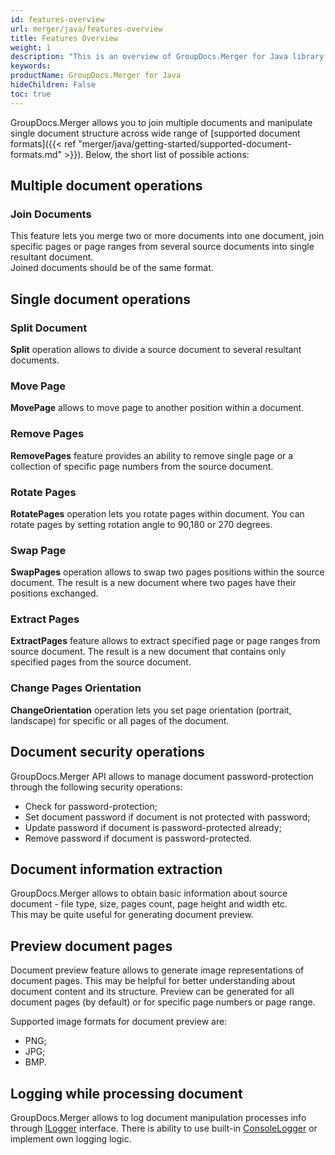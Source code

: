 ```yaml
---
id: features-overview
url: merger/java/features-overview
title: Features Overview
weight: 1
description: "This is an overview of GroupDocs.Merger for Java library features and capabilities"
keywords: 
productName: GroupDocs.Merger for Java
hideChildren: False
toc: true
---
```

GroupDocs.Merger allows you to join multiple documents and manipulate single document structure across wide range of [supported document formats]({{< ref "merger/java/getting-started/supported-document-formats.md" >}}). Below, the short list of possible actions:

## Multiple document operations

### Join Documents

This feature lets you merge two or more documents into one document, join specific pages or page ranges from several source documents into single resultant document.  
Joined documents should be of the same format.

## Single document operations

### Split Document

**Split** operation allows to divide a source document to several resultant documents.

### Move Page

**MovePage** allows to move page to another position within a document.

### Remove Pages

**RemovePages** feature provides an ability to remove single page or a collection of specific page numbers from the source document.

### Rotate Pages

**RotatePages** operation lets you rotate pages within document. You can rotate pages by setting rotation angle to 90,180 or 270 degrees.

### Swap Page

**SwapPages** operation allows to swap two pages positions within the source document. The result is a new document where two pages have their positions exchanged.

### Extract Pages

**ExtractPages** feature allows to extract specified page or page ranges from source document. The result is a new document that contains only specified pages from the source document.

### Change Pages Orientation

**ChangeOrientation** operation lets you set page orientation (portrait, landscape) for specific or all pages of the document.

## Document security operations

GroupDocs.Merger API allows to manage document password-protection through the following security operations:

* Check for password-protection;
* Set document password if document is not protected with password;
* Update password if document is password-protected already;
* Remove password if document is password-protected.

## Document information extraction

GroupDocs.Merger allows to obtain basic information about source document - file type, size, pages count, page height and width etc.  
This may be quite useful for generating document preview.

## Preview document pages

Document preview feature allows to generate image representations of document pages. This may be helpful for better understanding about document content and its structure. Preview can be generated for all document pages (by default) or for specific page numbers or page range.

Supported image formats for document preview are:

* PNG;
* JPG;
* BMP.

## Logging while processing document

GroupDocs.Merger allows to log document manipulation processes info through [ILogger](https://apireference.groupdocs.com/merger/java/com.groupdocs.merger.logging/ILogger) interface. There is ability to use built-in [ConsoleLogger](https://apireference.groupdocs.com/merger/java/com.groupdocs.merger.logging/ConsoleLogger) or implement own logging logic.
